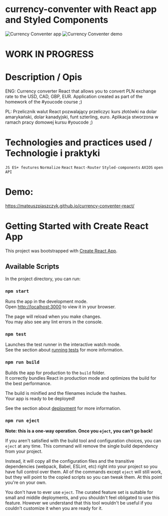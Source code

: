 # currency-conventer with React app and Styled Components
![Currency Conventer app](https://piaszczykstudio.pl/wp-content/uploads/2023/04/Zrzut-ekranu-2023-04-29-o-16.27.13.png)
![Currency Conventer demo](https://piaszczykstudio.pl/wp-content/uploads/2023/03/conv31.gif)

# WORK IN PROGRESS
# Description / Opis
ENG: Currency converter React that allows you to convert PLN exchange rate to the USD, CAD, GBP, EUR. Application created as part of the homework of the #youcode course ;)

PL: Przelicznik walut React pozwalający przeliczyc kurs złotówki na dolar amarykański, dolar kanadyjski, funt szterling, euro. Aplikacja stworzona w ramach pracy domowej kursu #youcode ;)

# Technologies and practices used / Technologie i praktyki
`JS ES+ feutures` `Normalize` `React` `React-Router` `Styled-components` `AXIOS` `open API`

# Demo:
https://mateuszpiaszczyk.github.io/currency-conventer-react/

# Getting Started with Create React App

This project was bootstrapped with [Create React App](https://github.com/facebook/create-react-app).

## Available Scripts

In the project directory, you can run:

### `npm start`

Runs the app in the development mode.\
Open [http://localhost:3000](http://localhost:3000) to view it in your browser.

The page will reload when you make changes.\
You may also see any lint errors in the console.

### `npm test`

Launches the test runner in the interactive watch mode.\
See the section about [running tests](https://facebook.github.io/create-react-app/docs/running-tests) for more information.

### `npm run build`

Builds the app for production to the `build` folder.\
It correctly bundles React in production mode and optimizes the build for the best performance.

The build is minified and the filenames include the hashes.\
Your app is ready to be deployed!

See the section about [deployment](https://facebook.github.io/create-react-app/docs/deployment) for more information.

### `npm run eject`

**Note: this is a one-way operation. Once you `eject`, you can't go back!**

If you aren't satisfied with the build tool and configuration choices, you can `eject` at any time. This command will remove the single build dependency from your project.

Instead, it will copy all the configuration files and the transitive dependencies (webpack, Babel, ESLint, etc) right into your project so you have full control over them. All of the commands except `eject` will still work, but they will point to the copied scripts so you can tweak them. At this point you're on your own.

You don't have to ever use `eject`. The curated feature set is suitable for small and middle deployments, and you shouldn't feel obligated to use this feature. However we understand that this tool wouldn't be useful if you couldn't customize it when you are ready for it.

